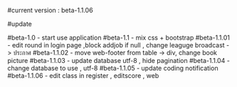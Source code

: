 #current version : beta-1.1.06

#update

#beta-1.0 - start use application
#beta-1.1 - mix css + bootstrap
#beta-1.1.01 - edit round in login page  ,block addjob if null , change leaguge broadcast -> ประกาศ
#beta-1.1.02 - move web-footer from table -> div, change book picture
#beta-1.1.03 - update database utf-8 , hide pagination
#beta-1.1.04 - change database to use , utf-8
#beta-1.1.05 - update coding notification
#beta-1.1.06 - edit class in register , editscore , web